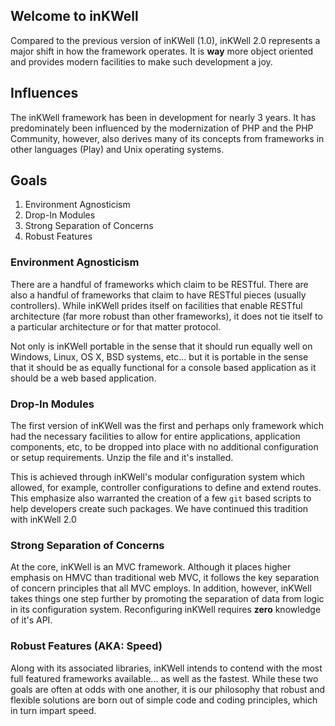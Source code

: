 ## Welcome to inKWell

Compared to the previous version of inKWell (1.0), inKWell 2.0 represents a major shift in how the
framework operates.  It is **way** more object oriented and provides modern facilities to make such
development a joy.

## Influences

The inKWell framework has been in development for nearly 3 years.  It has predominately been
influenced by the modernization of PHP and the PHP Community, however, also derives many of its
concepts from frameworks in other languages (Play) and Unix operating systems.

## Goals

1) Environment Agnosticism
2) Drop-In Modules
3) Strong Separation of Concerns
4) Robust Features

### Environment Agnosticism

There are a handful of frameworks which claim to be RESTful.  There are also a handful of
frameworks that claim to have RESTful pieces (usually controllers).  While inKWell prides itself
on facilities that enable RESTful architecture (far more robust than other frameworks), it does
not tie itself to a particular architecture or for that matter protocol.

Not only is inKWell portable in the sense that it should run equally well on Windows, Linux, OS X,
BSD systems, etc... but it is portable in the sense that it should be as equally functional for a
console based application as it should be a web based application.

### Drop-In Modules

The first version of inKWell was the first and perhaps only framework which had the necessary
facilities to allow for entire applications, application components, etc, to be dropped into
place with no additional configuration or setup requirements.  Unzip the file and it's installed.

This is achieved through inKWell's modular configuration system which allowed, for example,
controller configurations to define and extend routes.  This emphasize also warranted the creation
of a few `git` based scripts to help developers create such packages.  We have continued this
tradition with inKWell 2.0

### Strong Separation of Concerns

At the core, inKWell is an MVC framework.  Although it places higher emphasis on HMVC than
traditional web MVC, it follows the key separation of concern principles that all MVC employs.
In addition, however, inKWell takes things one step further by promoting the separation of
data from logic in its configuration system.  Reconfiguring inKWell requires **zero** knowledge
of it's API.

### Robust Features (AKA: Speed)

Along with its associated libraries, inKWell intends to contend with the most full featured
frameworks available... as well as the fastest.  While these two goals are often at odds with
one another, it is our philosophy that robust and flexible solutions are born out of simple
code and coding principles, which in turn impart speed.
